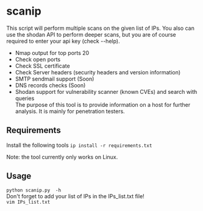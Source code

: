 # scanip
This script will perform multiple scans on the given list of IPs. You also can use the shodan API to perform deeper scans, but you are of course required to enter your api key (check --help).<br>
- Nmap output for top ports 20<br>
- Check open ports<br>
- Check SSL certificate<br>
- Check Server headers (security headers and version information)<br>
- SMTP sendmail support (Soon)<br>
- DNS records checks (Soon)<br>
- Shodan support for vulnerability scanner (known CVEs) and search with queries<br>
The purpose of this tool is to provide information on a host for further analysis. It is mainly for penetration testers.<br>
## Requirements
Install the following tools
```ip install -r requirements.txt```

Note: the tool currently only works on Linux.
## Usage
```python scanip.py  -h```<br>
Don't forget to add your list of IPs in the IPs_list.txt file!<br>
```vim IPs_list.txt```
